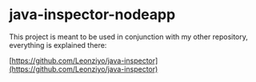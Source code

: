 # java-inspector-nodeapp

This project is meant to be used in conjunction with my other repository, everything is explained there:

[https://github.com/Leonziyo/java-inspector](https://github.com/Leonziyo/java-inspector)
